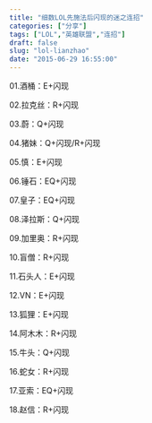 ```yaml
---
title: "细数LOL先施法后闪现的迷之连招"
categories: ["分享"]
tags: ["LOL","英雄联盟","连招"]
draft: false
slug: "lol-lianzhao"
date: "2015-06-29 16:55:00"
---
```


01.酒桶：E+闪现

02.拉克丝：R+闪现

03.蔚：Q+闪现

04.猪妹：Q+闪现/R+闪现

05.慎：E+闪现

06.锤石：EQ+闪现

07.皇子：EQ+闪现

08.泽拉斯：Q+闪现

09.加里奥：R+闪现

10.盲僧：R+闪现

11.石头人：E+闪现

12.VN：E+闪现

13.狐狸：E+闪现

14.阿木木：R+闪现

15.牛头：Q+闪现

16.蛇女：R+闪现

17.亚索：EQ+闪现

18.赵信：R+闪现
